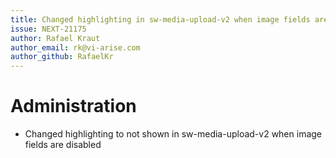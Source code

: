 ```yaml
---
title: Changed highlighting in sw-media-upload-v2 when image fields are disabled
issue: NEXT-21175
author: Rafael Kraut
author_email: rk@vi-arise.com
author_github: RafaelKr
---
```

# Administration
- Changed highlighting to not shown in sw-media-upload-v2 when image fields are disabled
